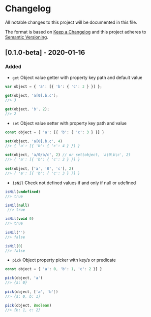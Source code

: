 # Changelog
All notable changes to this project will be documented in this file.

The format is based on [Keep a Changelog](http://keepachangelog.com/en/1.0.0/)
and this project adheres to [Semantic Versioning](http://semver.org/spec/v2.0.0.html).

## [0.1.0-beta] - 2020-01-16
### Added
- `get` Object value getter with property key path and default value
```js
var object = { 'a': [{ 'b': { 'c': 3 } }] };
 
get(object, 'a[0].b.c');
//> 3 

get(object, 'b', 2);
//> 2 
```

- `set` Object value setter with property key path and value
```js
const object = { 'a': [{ 'b': { 'c': 3 } }] }

set(object, 'a[0].b.c', 4)
//> { 'a': [{ 'b': { 'c': 4 } }] }
 
set(object, 'a/0/b/c', 2) // or set(object, 'a\0\b\c', 2)
//> { 'a': [{ 'b': { 'c': 2 } }] }
 
set(object, ['a', '0', 'c'], 2)
//> { 'a': [{ 'b': { 'c': 3 } }] }
```

- `isNil` Check not defined values if and only if null or udefined
```js
isNil(undefined)
//> true

isNil(null)
 //> true

isNil(void 0)
//> true
 
isNil('')
//> false

isNil(0)
//> false
```

- `pick` Object property picker with key/s or predicate
```js
const object = { 'a': 0, 'b': 1, 'c': 2 }] }

pick(object, 'a')
//> {a: 0}
 
pick(object, ['a', 'b'])
//> {a: 0, b: 1}

pick(object, Boolean)
//> {b: 1, c: 2}
```